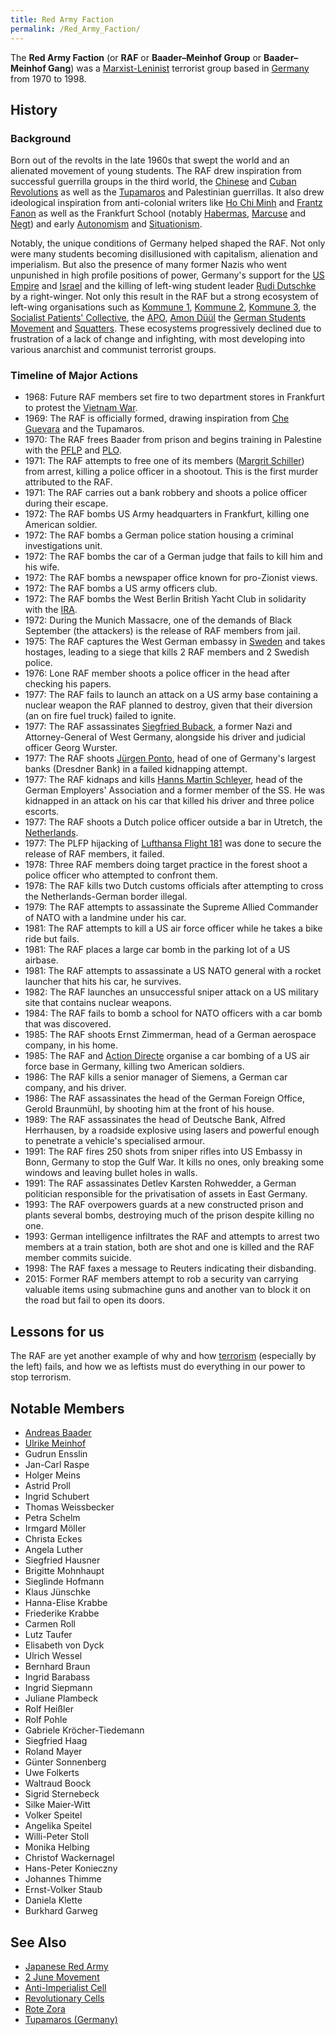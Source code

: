 ```yaml
---
title: Red Army Faction
permalink: /Red_Army_Faction/
---
```


The **Red Army Faction** (or **RAF** or **Baader–Meinhof Group** or
**Baader–Meinhof Gang**) was a
[Marxist-Leninist](Marxist-Leninism.md "wikilink") terrorist group based in
[Germany](Germany.md "wikilink") from 1970 to 1998.

## History

### Background

Born out of the revolts in the late 1960s that swept the world and an
alienated movement of young students. The RAF drew inspiration from
successful guerrilla groups in the third world, the
[Chinese](Chinese_Revolution.md "wikilink") and [Cuban
Revolutions](Cuban_Revolution.md "wikilink") as well as the
[Tupamaros](Tupamaros.md "wikilink") and Palestinian guerrillas. It also
drew ideological inspiration from anti-colonial writers like [Ho Chi
Minh](Ho_Chi_Minh.md "wikilink") and [Frantz
Fanon](Frantz_Fanon.md "wikilink") as well as the Frankfurt School (notably
[Habermas](Jurgen_Habermas.md "wikilink"),
[Marcuse](Herbert_Marcuse.md "wikilink") and [Negt](Oskar_Negt.md "wikilink"))
and early [Autonomism](Autonomism.md "wikilink") and
[Situationism](Situationism.md "wikilink").

Notably, the unique conditions of Germany helped shaped the RAF. Not
only were many students becoming disillusioned with capitalism,
alienation and imperialism. But also the presence of many former Nazis
who went unpunished in high profile positions of power, Germany's
support for the [US Empire](Timeline_of_US_Imperialism.md "wikilink") and
[Israel](Israel.md "wikilink") and the killing of left-wing student leader
[Rudi Dutschke](Rudi_Dutschke.md "wikilink") by a right-winger. Not only
this result in the RAF but a strong ecosystem of left-wing organisations
such as [Kommune 1](Kommune_1.md "wikilink"), [Kommune
2](Kommune_2.md "wikilink"), [Kommune 3](Kommune_3.md "wikilink"), the
[Socialist Patients'
Collective](Socialist_Patients'_Collective.md "wikilink"), the
[APO](Auserparlamentarische_Opposition.md "wikilink"), [Amon
Düül](Amon_Duul.md "wikilink") the [German Students
Movement](German_Students'_Movement.md "wikilink") and
[Squatters](Squatting#Germany.md "wikilink"). These ecosystems
progressively declined due to frustration of a lack of change and
infighting, with most developing into various anarchist and communist
terrorist groups.

### Timeline of Major Actions

- 1968: Future RAF members set fire to two department stores in
  Frankfurt to protest the [Vietnam War](Vietnam_War.md "wikilink").
- 1969: The RAF is officially formed, drawing inspiration from [Che
  Guevara](Che_Guevara.md "wikilink") and the Tupamaros.
- 1970: The RAF frees Baader from prison and begins training in
  Palestine with the
  [PFLP](Popular_Front_for_the_Liberation_of_Palestine.md "wikilink") and
  [PLO](Palestinian_Liberation_Organisation.md "wikilink").
- 1971: The RAF attempts to free one of its members ([Margrit
  Schiller](Margrit_Schiller.md "wikilink")) from arrest, killing a police
  officer in a shootout. This is the first murder attributed to the RAF.
- 1971: The RAF carries out a bank robbery and shoots a police officer
  during their escape.
- 1972: The RAF bombs US Army headquarters in Frankfurt, killing one
  American soldier.
- 1972: The RAF bombs a German police station housing a criminal
  investigations unit.
- 1972: The RAF bombs the car of a German judge that fails to kill him
  and his wife.
- 1972: The RAF bombs a newspaper office known for pro-Zionist views.
- 1972: The RAF bombs a US army officers club.
- 1972: The RAF bombs the West Berlin British Yacht Club in solidarity
  with the [IRA](Irish_Republican_Army.md "wikilink").
- 1972: During the Munich Massacre, one of the demands of Black
  September (the attackers) is the release of RAF members from jail.
- 1975: The RAF captures the West German embassy in
  [Sweden](Sweden.md "wikilink") and takes hostages, leading to a siege
  that kills 2 RAF members and 2 Swedish police.
- 1976: Lone RAF member shoots a police officer in the head after
  checking his papers.
- 1977: The RAF fails to launch an attack on a US army base containing a
  nuclear weapon the RAF planned to destroy, given that their diversion
  (an on fire fuel truck) failed to ignite.
- 1977: The RAF assassinates [Siegfried
  Buback](Siegfried_Buback.md "wikilink"), a former Nazi and
  Attorney-General of West Germany, alongside his driver and judicial
  officer Georg Wurster.
- 1977: The RAF shoots [Jürgen Ponto](Jurgen_Ponto.md "wikilink"), head of
  one of Germany's largest banks (Dresdner Bank) in a failed kidnapping
  attempt.
- 1977: The RAF kidnaps and kills [Hanns Martin
  Schleyer](Hanns_Martin_Schleyer.md "wikilink"), head of the German
  Employers' Association and a former member of the SS. He was kidnapped
  in an attack on his car that killed his driver and three police
  escorts.
- 1977: The RAF shoots a Dutch police officer outside a bar in Utretch,
  the [Netherlands](Netherlands.md "wikilink").
- 1977: The PLFP hijacking of [Lufthansa Flight
  181](Lufthansa_Flight_181.md "wikilink") was done to secure the release
  of RAF members, it failed.
- 1978: Three RAF members doing target practice in the forest shoot a
  police officer who attempted to confront them.
- 1978: The RAF kills two Dutch customs officials after attempting to
  cross the Netherlands-German border illegal.
- 1979: The RAF attempts to assassinate the Supreme Allied Commander of
  NATO with a landmine under his car.
- 1981: The RAF attempts to kill a US air force officer while he takes a
  bike ride but fails.
- 1981: The RAF places a large car bomb in the parking lot of a US
  airbase.
- 1981: The RAF attempts to assassinate a US NATO general with a rocket
  launcher that hits his car, he survives.
- 1982: The RAF launches an unsuccessful sniper attack on a US military
  site that contains nuclear weapons.
- 1984: The RAF fails to bomb a school for NATO officers with a car bomb
  that was discovered.
- 1985: The RAF shoots Ernst Zimmerman, head of a German aerospace
  company, in his home.
- 1985: The RAF and [Action Directe](Action_Directe.md "wikilink") organise
  a car bombing of a US air force base in Germany, killing two American
  soldiers.
- 1986: The RAF kills a senior manager of Siemens, a German car company,
  and his driver.
- 1986: The RAF assassinates the head of the German Foreign Office,
  Gerold Braunmühl, by shooting him at the front of his house.
- 1989: The RAF assassinates the head of Deutsche Bank, Alfred
  Herrhausen, by a roadside explosive using lasers and powerful enough
  to penetrate a vehicle's specialised armour.
- 1991: The RAF fires 250 shots from sniper rifles into US Embassy in
  Bonn, Germany to stop the Gulf War. It kills no ones, only breaking
  some windows and leaving bullet holes in walls.
- 1991: The RAF assassinates Detlev Karsten Rohwedder, a German
  politician responsible for the privatisation of assets in East
  Germany.
- 1993: The RAF overpowers guards at a new constructed prison and plants
  several bombs, destroying much of the prison despite killing no one.
- 1993: German intelligence infiltrates the RAF and attempts to arrest
  two members at a train station, both are shot and one is killed and
  the RAF member commits suicide.
- 1998: The RAF faxes a message to Reuters indicating their disbanding.
- 2015: Former RAF members attempt to rob a security van carrying
  valuable items using submachine guns and another van to block it on
  the road but fail to open its doors.

## Lessons for us

The RAF are yet another example of why and how
[terrorism](terrorism.md "wikilink") (especially by the left) fails, and
how we as leftists must do everything in our power to stop terrorism.

## Notable Members

- [Andreas Baader](Andreas_Baader.md "wikilink") 
- [Ulrike Meinhof](Ulrike_Meinhof.md "wikilink")
- Gudrun Ensslin
- Jan-Carl Raspe
- Holger Meins
- Astrid Proll
- Ingrid Schubert 
- Thomas Weissbecker 
- Petra Schelm
- Irmgard Möller 
- Christa Eckes
- Angela Luther 
- Siegfried Hausner
- Brigitte Mohnhaupt
- Sieglinde Hofmann
- Klaus Jünschke
- Hanna-Elise Krabbe
- Friederike Krabbe
- Carmen Roll
- Lutz Taufer
- Elisabeth von Dyck
- Ulrich Wessel
- Bernhard Braun
- Ingrid Barabass
- Ingrid Siepmann
- Juliane Plambeck 
- Rolf Heißler
- Rolf Pohle
- Gabriele Kröcher-Tiedemann
- Siegfried Haag
- Roland Mayer
- Günter Sonnenberg
- Uwe Folkerts 
- Waltraud Boock 
- Sigrid Sternebeck 
- Silke Maier-Witt 
- Volker Speitel 
- Angelika Speitel 
- Willi-Peter Stoll 
- Monika Helbing
- Christof Wackernagel 
- Hans-Peter Konieczny
- Johannes Thimme
- Ernst-Volker Staub
- Daniela Klette
- Burkhard Garweg

## See Also

- [Japanese Red Army](Japanese_Red_Army.md "wikilink")
- [2 June Movement](2_June_Movement.md "wikilink")
- [Anti-Imperialist Cell](Anti-Imperialist_Cell_(Germany).md "wikilink")
- [Revolutionary Cells](Revolutionary_Cells_(Germany).md "wikilink")
- [Rote Zora](Rote_Zora.md "wikilink")
- [Tupamaros (Germany)](Tupamaros_(Germany).md "wikilink")